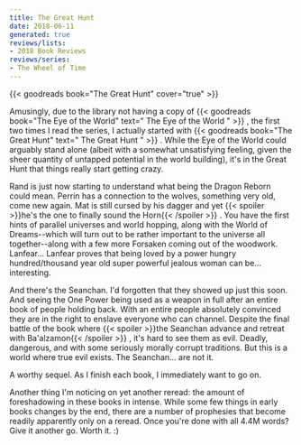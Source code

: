 ```yaml
---
title: The Great Hunt
date: 2018-06-11
generated: true
reviews/lists:
- 2018 Book Reviews
reviews/series:
- The Wheel of Time
---
```

{{< goodreads book="The Great Hunt" cover="true" >}}

Amusingly, due to the library not having a copy of {{< goodreads book="The Eye of the World" text=" The Eye of the World " >}} , the first two times I read the series, I actually started with {{< goodreads book="The Great Hunt" text=" The Great Hunt " >}} . While the Eye of the World could arguably stand alone (albeit with a somewhat unsatisfying feeling, given the sheer quantity of untapped potential in the world building), it's in the Great Hunt that things really start getting crazy.  

Rand is just now starting to understand what being the Dragon Reborn could mean. Perrin has a connection to the wolves, something very old, come new again. Mat is still cursed by his dagger and yet  {{< spoiler >}}he's the one to finally sound the Horn{{< /spoiler >}}  . You have the first hints of parallel universes and world hopping, along with the World of Dreams--which will turn out to be rather important to the universe all together--along with a few more Forsaken coming out of the woodwork. Lanfear... Lanfear proves that being loved by a power hungry hundred/thousand year old super powerful jealous woman can be... interesting.  

<!--more-->

And there's the Seanchan. I'd forgotten that they showed up just this soon. And seeing the One Power being used as a weapon in full after an entire book of people holding back. With an entire people absolutely convinced they are in the right to enslave everyone who can channel. Despite the final battle of the book where  {{< spoiler >}}the Seanchan advance and retreat with Ba'alzamon{{< /spoiler >}}  , it's hard to see them as evil. Deadly, dangerous, and with some seriously morally corrupt traditions. But this is a world where true evil exists. The Seanchan... are not it.  

A worthy sequel. As I finish each book, I immediately want to go on.  

Another thing I'm noticing on yet another reread: the amount of foreshadowing in these books in intense. While some few things in early books changes by the end, there are a number of prophesies that become readily apparently only on a reread. Once you're done with all 4.4M words? Give it another go. Worth it. :)


